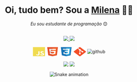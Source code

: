 <div>
  <h1 align="center">Oi, tudo bem? Sou a <a href="https://www.linkedin.com/in/milena-crist-4b2b88205/">Milena</a> 👩‍💻</h1>
  <p align="center"><i>Eu sou estudante de programação</i> 😊 </p>
  </a><br>

</div>


<div align="center">
  <a href="https://github.com/milenaksk">
    <img height="150em" src="https://github-readme-stats.vercel.app/api?username=milenaksk&count_private=true&include_all_commits=true&show_icons=true&theme=synthwave&hide_border=false&show_owner=true"/>
    <img height="150em" src="https://github-readme-stats.vercel.app/api/top-langs/?username=milenaksk&theme=synthwave&hide_border=false&&layout=compact"/>
  </a>
</div>

<div align="center" valign="top"><br>
  <img align="center" alt="Js" height="30" width="40" src="https://raw.githubusercontent.com/devicons/devicon/master/icons/javascript/javascript-plain.svg">
  <img align="center" alt="HTML" height="30" width="40" src="https://raw.githubusercontent.com/devicons/devicon/master/icons/html5/html5-original.svg">
  <img align="center" alt="CSS" height="30" width="40" src="https://raw.githubusercontent.com/devicons/devicon/master/icons/css3/css3-original.svg">
  <img align="center" alt="git" height="30" width="40" src="https://raw.githubusercontent.com/devicons/devicon/master/icons/git/git-original.svg">
  <img align="center" alt="github" height="35" width="35" src="https://cdn-icons-png.flaticon.com/512/25/25231.png">
</div><br>

<div align="center">
  <a href="https://www.linkedin.com/in/milena-crist-4b2b88205/" target="_blank"><img src="https://img.shields.io/badge/-LinkedIn-%230077B5?style=for-the-badge&logo=linkedin&logoColor=white" target="_blank"></a> 
  <a href="mailto:cristinemilena32@gmail.com"><img src="https://img.shields.io/badge/-Gmail-%23333?style=for-the-badge&logo=gmail&logoColor=white" target="_blank"></a>
</div>

<div align="center">
  
  ![Snake animation](https://github.com/milenaksk/milenaksk/blob/output/github-contribution-grid-snake.svg)
  
</div>
